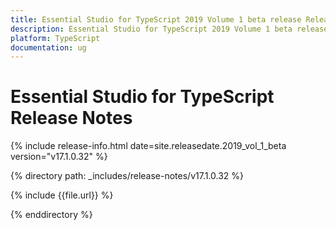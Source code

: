 ```yaml
---
title: Essential Studio for TypeScript 2019 Volume 1 beta release Release Notes  
description: Essential Studio for TypeScript 2019 Volume 1 beta release Release Notes  
platform: TypeScript
documentation: ug
---
```


# Essential Studio for TypeScript  Release Notes  

{% include release-info.html date=site.releasedate.2019_vol_1_beta  version="v17.1.0.32" %} 


{% directory path: _includes/release-notes/v17.1.0.32 %}

{% include {{file.url}} %}

{% enddirectory %}